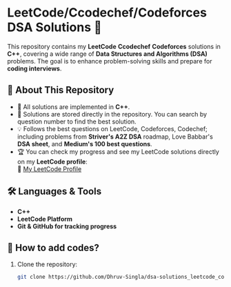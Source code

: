 # LeetCode/Ccodechef/Codeforces DSA Solutions 🚀

This repository contains my **LeetCode** **Ccodechef** **Codeforces** solutions in **C++**, covering a wide range of **Data Structures and Algorithms (DSA)** problems. The goal is to enhance problem-solving skills and prepare for **coding interviews**.

## 📌 About This Repository
- 📝 All solutions are implemented in **C++**.
- 📂 Solutions are stored directly in the repository. You can search by question number to find the best solution.
- 💡 Follows the best questions on LeetCode, Codeforces, Codechef; including problems from **Striver's A2Z DSA** roadmap, Love Babbar's **DSA sheet**, and **Medium's 100 best questions**.
- 🏆 You can check my progress and see my LeetCode solutions directly on my **LeetCode profile**:  
  🔗 [My LeetCode Profile](https://leetcode.com/u/Dhruvsingla786/)

## 🛠 Languages & Tools
- **C++**
- **LeetCode Platform**
- **Git & GitHub for tracking progress**

## 📖 How to add codes?
1. Clone the repository:
   ```bash
   git clone https://github.com/Dhruv-Singla/dsa-solutions_leetcode_codeforces_codechef.git

